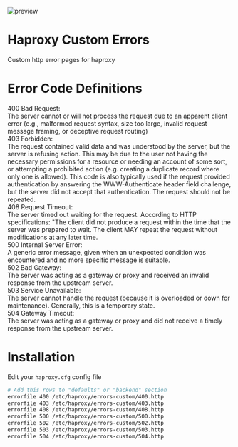 ![preview](https://media.giphy.com/media/3ohhwfW9OgNMwDLZra/giphy.gif)

# Haproxy Custom Errors
Custom http error pages for haproxy

# Error Code Definitions
400 Bad Request:  
	The server cannot or will not process the request due to an apparent client error (e.g., malformed request syntax, size too large, invalid request message framing, or deceptive request routing)  
403 Forbidden:  
	The request contained valid data and was understood by the server, but the server is refusing action. This may be due to the user not having the necessary permissions for a resource or needing an account of some sort, or attempting a prohibited action (e.g. creating a duplicate record where only one is allowed). This code is also typically used if the request provided authentication by answering the WWW-Authenticate header field challenge, but the server did not accept that authentication. The request should not be repeated.  
408 Request Timeout:  
	The server timed out waiting for the request. According to HTTP specifications: "The client did not produce a request within the time that the server was prepared to wait. The client MAY repeat the request without modifications at any later time.  
500 Internal Server Error:  
	A generic error message, given when an unexpected condition was encountered and no more specific message is suitable.  
502 Bad Gateway:  
	The server was acting as a gateway or proxy and received an invalid response from the upstream server.  
503 Service Unavailable:  
	The server cannot handle the request (because it is overloaded or down for maintenance). Generally, this is a temporary state.  
504 Gateway Timeout:  
	The server was acting as a gateway or proxy and did not receive a timely response from the upstream server.  

# Installation
Edit your `haproxy.cfg` config file
```bash
# Add this rows to "defaults" or "backend" section
errorfile 400 /etc/haproxy/errors-custom/400.http
errorfile 403 /etc/haproxy/errors-custom/403.http
errorfile 408 /etc/haproxy/errors-custom/408.http
errorfile 500 /etc/haproxy/errors-custom/500.http
errorfile 502 /etc/haproxy/errors-custom/502.http
errorfile 503 /etc/haproxy/errors-custom/503.http
errorfile 504 /etc/haproxy/errors-custom/504.http
```

